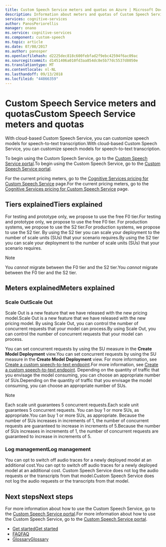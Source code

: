 ```yaml
---
title: Custom Speech Service meters and quotas on Azure | Microsoft Docs
description: Information about meters and quotas of Custom Speech Service on Azure.
services: cognitive-services
author: PanosPeriorellis
manager: onano
ms.service: cognitive-services
ms.component: custom-speech
ms.topic: article
ms.date: 07/08/2017
ms.author: panosper
ms.openlocfilehash: d2225dec818c600febfad2f9ebc42594f6ac09ac
ms.sourcegitcommit: d1451406a010fd3aa854dc8e5b77dc5537d8050e
ms.translationtype: MT
ms.contentlocale: nl-NL
ms.lasthandoff: 09/13/2018
ms.locfileid: "44866359"
---
```

# <a name="custom-speech-service-meters-and-quotas"></a><span data-ttu-id="d2a73-103">Custom Speech Service meters and quotas</span><span class="sxs-lookup"><span data-stu-id="d2a73-103">Custom Speech Service meters and quotas</span></span>

<span data-ttu-id="d2a73-104">With cloud-based Custom Speech Service, you can customize speech models for speech-to-text transcription.</span><span class="sxs-lookup"><span data-stu-id="d2a73-104">With cloud-based Custom Speech Service, you can customize speech models for speech-to-text transcription.</span></span>

<span data-ttu-id="d2a73-105">To begin using the Custom Speech Service, go to the [Custom Speech Service portal](https://cris.ai).</span><span class="sxs-lookup"><span data-stu-id="d2a73-105">To begin using the Custom Speech Service, go to the [Custom Speech Service portal](https://cris.ai).</span></span>

<span data-ttu-id="d2a73-106">For the current pricing meters, go to the [Cognitive Services pricing for Custom Speech Service](https://azure.microsoft.com/pricing/details/cognitive-services/custom-speech-service/) page.</span><span class="sxs-lookup"><span data-stu-id="d2a73-106">For the current pricing meters, go to the [Cognitive Services pricing for Custom Speech Service](https://azure.microsoft.com/pricing/details/cognitive-services/custom-speech-service/) page.</span></span>

## <a name="tiers-explained"></a><span data-ttu-id="d2a73-107">Tiers explained</span><span class="sxs-lookup"><span data-stu-id="d2a73-107">Tiers explained</span></span>
<span data-ttu-id="d2a73-108">For testing and prototype only, we propose to use the free F0 tier.</span><span class="sxs-lookup"><span data-stu-id="d2a73-108">For testing and prototype only, we propose to use the free F0 tier.</span></span> <span data-ttu-id="d2a73-109">For production systems, we propose to use the S2 tier.</span><span class="sxs-lookup"><span data-stu-id="d2a73-109">For production systems, we propose to use the S2 tier.</span></span> <span data-ttu-id="d2a73-110">By using the S2 tier you can scale your deployment to the number of scale units (SUs) that your scenario requires.</span><span class="sxs-lookup"><span data-stu-id="d2a73-110">By using the S2 tier you can scale your deployment to the number of scale units (SUs) that your scenario requires.</span></span>

> [!NOTE]
> <span data-ttu-id="d2a73-111">You *cannot* migrate between the F0 tier and the S2 tier.</span><span class="sxs-lookup"><span data-stu-id="d2a73-111">You *cannot* migrate between the F0 tier and the S2 tier.</span></span>
>

## <a name="meters-explained"></a><span data-ttu-id="d2a73-112">Meters explained</span><span class="sxs-lookup"><span data-stu-id="d2a73-112">Meters explained</span></span>

### <a name="scale-out"></a><span data-ttu-id="d2a73-113">Scale Out</span><span class="sxs-lookup"><span data-stu-id="d2a73-113">Scale Out</span></span>
<span data-ttu-id="d2a73-114">Scale Out is a new feature that we have released with the new pricing model.</span><span class="sxs-lookup"><span data-stu-id="d2a73-114">Scale Out is a new feature that we have released with the new pricing model.</span></span> <span data-ttu-id="d2a73-115">By using Scale Out, you can control the number of concurrent requests that your model can process.</span><span class="sxs-lookup"><span data-stu-id="d2a73-115">By using Scale Out, you can control the number of concurrent requests that your model can process.</span></span>

<span data-ttu-id="d2a73-116">You can set concurrent requests by using the SU measure in the **Create Model Deployment** view.</span><span class="sxs-lookup"><span data-stu-id="d2a73-116">You can set concurrent requests by using the SU measure in the **Create Model Deployment** view.</span></span> <span data-ttu-id="d2a73-117">For more information, see [Create a custom speech-to-text endpoint](CustomSpeech-How-to-Topics/cognitive-services-custom-speech-create-endpoint.md).</span><span class="sxs-lookup"><span data-stu-id="d2a73-117">For more information, see [Create a custom speech-to-text endpoint](CustomSpeech-How-to-Topics/cognitive-services-custom-speech-create-endpoint.md).</span></span> <span data-ttu-id="d2a73-118">Depending on the quantity of traffic that you envisage the model consuming, you can choose an appropriate number of SUs.</span><span class="sxs-lookup"><span data-stu-id="d2a73-118">Depending on the quantity of traffic that you envisage the model consuming, you can choose an appropriate number of SUs.</span></span> 

> [!NOTE]
> <span data-ttu-id="d2a73-119">Each scale unit guarantees 5 concurrent requests.</span><span class="sxs-lookup"><span data-stu-id="d2a73-119">Each scale unit guarantees 5 concurrent requests.</span></span> <span data-ttu-id="d2a73-120">You can buy 1 or more SUs, as appropriate.</span><span class="sxs-lookup"><span data-stu-id="d2a73-120">You can buy 1 or more SUs, as appropriate.</span></span> <span data-ttu-id="d2a73-121">Because the number of SUs increases in increments of 1, the number of concurrent requests are guaranteed to increase in increments of 5.</span><span class="sxs-lookup"><span data-stu-id="d2a73-121">Because the number of SUs increases in increments of 1, the number of concurrent requests are guaranteed to increase in increments of 5.</span></span>
>

### <a name="log-management"></a><span data-ttu-id="d2a73-122">Log management</span><span class="sxs-lookup"><span data-stu-id="d2a73-122">Log management</span></span>
<span data-ttu-id="d2a73-123">You can opt to switch off audio traces for a newly deployed model at an additional cost.</span><span class="sxs-lookup"><span data-stu-id="d2a73-123">You can opt to switch off audio traces for a newly deployed model at an additional cost.</span></span> <span data-ttu-id="d2a73-124">Custom Speech Service does not log the audio requests or the transcripts from that model.</span><span class="sxs-lookup"><span data-stu-id="d2a73-124">Custom Speech Service does not log the audio requests or the transcripts from that model.</span></span>

## <a name="next-steps"></a><span data-ttu-id="d2a73-125">Next steps</span><span class="sxs-lookup"><span data-stu-id="d2a73-125">Next steps</span></span>
<span data-ttu-id="d2a73-126">For more information about how to use the Custom Speech Service, go to the [Custom Speech Service portal](https://cris.ai).</span><span class="sxs-lookup"><span data-stu-id="d2a73-126">For more information about how to use the Custom Speech Service, go to the [Custom Speech Service portal](https://cris.ai).</span></span>

* [<span data-ttu-id="d2a73-127">Get started</span><span class="sxs-lookup"><span data-stu-id="d2a73-127">Get started</span></span>](cognitive-services-custom-speech-get-started.md)
* [<span data-ttu-id="d2a73-128">FAQ</span><span class="sxs-lookup"><span data-stu-id="d2a73-128">FAQ</span></span>](cognitive-services-custom-speech-faq.md)
* [<span data-ttu-id="d2a73-129">Glossary</span><span class="sxs-lookup"><span data-stu-id="d2a73-129">Glossary</span></span>](cognitive-services-custom-speech-glossary.md)
 